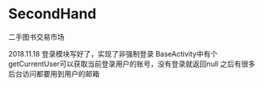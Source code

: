 # SecondHand
二手图书交易市场

2018.11.18
登录模块写好了，实现了非强制登录
BaseActivity中有个getCurrentUser可以获取当前登录用户的账号，没有登录就返回null
之后有很多后台访问都要用到用户的邮箱
